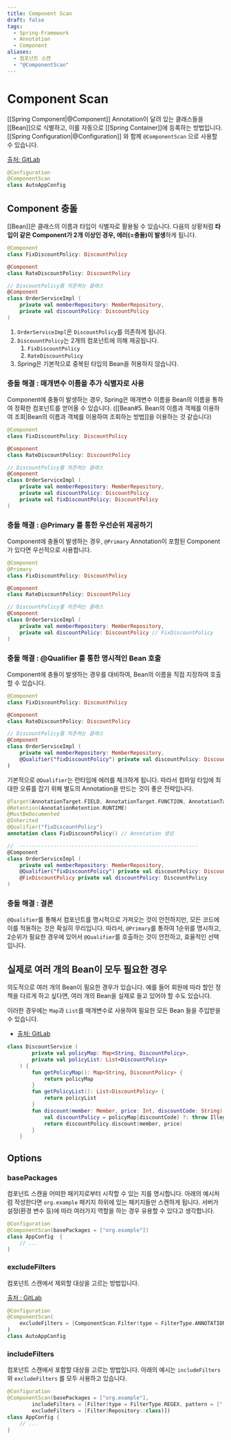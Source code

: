 ```yaml
---
title: Component Scan
draft: false
tags:
  - Spring-Framework
  - Annotation
  - Component
aliases:
  - 컴포넌트 스캔
  - "@ComponentScan"
---
```

# Component Scan 
[[Spring Component|@Component]] Annotation이 달려 있는 클래스들을 [[Bean]]으로 식별하고, 이를 자동으로 [[Spring Container]]에 등록하는 방법입니다. [[Spring Configuration|@Configuration]] 와 함께 `@ComponentScan` 으로 사용할 수 있습니다. 

[출처: GitLab](https://gitlab.com/kyudo.hwang/spring-core/-/blob/c6187b9b9006b1f32dfe1b46a045d3ae3fd353e3/src/main/kotlin/hello/core/AutoAppConfig.kt)
```kotlin
@Configuration
@ComponentScan
class AutoAppConfig
```

## Component 충돌 
[[Bean]]은 클래스의 이름과 타입이 식별자로 활용될 수 있습니다. 다음의 상황처럼 **타입이 같은 Component가 2개 이상인 경우, 에러(=충돌)이 발생**하게 됩니다. 

```kotlin showLineNumbers {2, 5, 11}
@Component
class FixDiscountPolicy: DiscountPolicy 

@Component
class RateDiscountPolicy: DiscountPolicy 

// DiscountPolicy를 의존하는 클래스 
@Component
class OrderServiceImpl (
	private val memberRepository: MemberRepository,
	private val discountPolicy: DiscountPolicy
)
```

1.  `OrderServiceImpl`은 `DiscountPolicy`를 의존하게 됩니다.
2. `DiscouuntPolicy`는 2개의 컴포넌트에 의해 제공됩니다. 
	1. `FixDiscountPolicy`
	2. `RateDiscountPolicy`
3. Spring은 기본적으로 중복된 타입의 Bean을 허용하지 않습니다. 

### 충돌 해결 : 매개변수 이름을 추가 식별자로 사용
Component에 충돌이 발생하는 경우, Spring은  매개변수 이름을 Bean의 이름을 통하여 정확한 컴포넌트를 얻어올 수 있습니다. ([[Bean#5. Bean의 이름과 객체를 이용하여 조회|Bean의 이름과 객체를 이용하여 조회하는 방법]]을 이용하는 것 같습니다)

```kotlin showLineNumbers ins={12} del={11} ++{12} --{11}
@Component
class FixDiscountPolicy: DiscountPolicy 

@Component
class RateDiscountPolicy: DiscountPolicy 

// DiscountPolicy를 의존하는 클래스 
@Component
class OrderServiceImpl (
	private val memberRepository: MemberRepository,
	private val discountPolicy: DiscountPolicy
	private val fixDiscountPolicy: DiscountPolicy
)
```

### 충돌 해결 : @Primary 를 통한 우선순위 제공하기 
Component에 충돌이 발생하는  경우, `@Primary` Annotation이 포함된 Component가 있다면 우선적으로 사용합니다.

```kotlin showLineNumbers ins={2}
@Component
@Primary
class FixDiscountPolicy: DiscountPolicy 

@Component
class RateDiscountPolicy: DiscountPolicy 

// DiscountPolicy를 의존하는 클래스 
@Component
class OrderServiceImpl (
	private val memberRepository: MemberRepository,
	private val discountPolicy: DiscountPolicy // FixDiscountPolicy
)
```

### 충돌 해결 : @Qualifier 를 통한 명시적인 Bean 호출
Component에 충돌이 발생하는  경우를 대비하여, Bean의 이름을 직접 지정하여 호출할 수 있습니다.  

```kotlin showLineNumbers ins={11}
@Component
class FixDiscountPolicy: DiscountPolicy 

@Component
class RateDiscountPolicy: DiscountPolicy 

// DiscountPolicy를 의존하는 클래스 
@Component
class OrderServiceImpl (
	private val memberRepository: MemberRepository,
	@Qualifier("fixDiscountPolicy") private val discountPolicy: DiscountPolicy
)
```

기본적으로 `@Qualifier`는 런타임에 에러를 체크하게 됩니다. 따라서 컴파일 타임에 최대한 오류를 잡기 위해 별도의 Annotation을 만드는 것이 좋은 전략입니다. 

```kotlin showLineNumbers del={12} ins={13}
@Target(AnnotationTarget.FIELD, AnnotationTarget.FUNCTION, AnnotationTarget.VALUE_PARAMETER, AnnotationTarget.CLASS, AnnotationTarget.TYPE, AnnotationTarget.TYPE_PARAMETER)
@Retention(AnnotationRetention.RUNTIME)
@MustBeDocumented
@Inherited
@Qualifier("fixDiscountPolicy")
annotation class FixDiscountPolicy() // Annotation 생성

//  ----------------------------------------------------------
@Component
class OrderServiceImpl (
	private val memberRepository: MemberRepository,
	@Qualifier("fixDiscountPolicy") private val discountPolicy: DiscountPolicy
	@FixDiscountPolicy private val discountPolicy: DiscountPolicy
)
```


### 충돌 해결 : 결론  
`@Qualifier`를 통해서 컴포넌트를 명시적으로 가져오는 것이 안전하지만, 모든 코드에 이를 적용하는 것은 확실히 무리입니다. 따라서, `@Primary`를 통하여 1순위를 명시하고, 2순위가 필요한 경우에 있어서 `@Qualifier`를 호출하는 것이 안전하고, 효율적인 선택입니다.

## 실제로 여러 개의 Bean이 모두 필요한 경우
의도적으로 여러 개의 Bean이 필요한 경우가 있습니다. 예를 들어 회원에 따라 할인 정책을 다르게 하고 싶다면, 여러 개의 Bean을 실제로 들고 있어야 할 수도 있습니다. 

이러한 경우에는 `Map`과 `List`를 매개변수로 사용하여 필요한 모든 Bean 들을 주입받을 수 있습니다.

- [출처: GitLab](https://gitlab.com/kyudo.hwang/spring-core/-/blob/790ed7a6c34c049daef72df08aa38e03555b322a/src/test/kotlin/hello/core/autowired/AllBeanTest.kt)
```kotlin showLineNumbers
class DiscountService (
        private val policyMap: Map<String, DiscountPolicy>,
        private val policyList: List<DiscountPolicy>
    ) {
        fun getPolicyMap(): Map<String, DiscountPolicy> {
            return policyMap
        }
        fun getPolicyList(): List<DiscountPolicy> {
            return policyList
        }
        fun discount(member: Member, price: Int, discountCode: String): Int {
            val discountPolicy = policyMap[discountCode] ?: throw IllegalArgumentException("no discount policy for $discountCode")
            return discountPolicy.discount(member, price)
        }
    }
```
## Options
### basePackages 
컴포넌트 스캔을 어떠한 패키지로부터 시작할 수 있는 지를 명시합니다. 아래의 예시처럼 작성한다면 `org.example` 패키지 하위에 있는 패키지들만 스캔하게 됩니다. 서버가 설정(환경 변수 등)에 따라 여러가지 역할을 하는 경우 유용할 수 있다고 생각합니다.

``` kotlin
@Configuration
@ComponentScan(basePackages = ["org.example"])
class AppConfig  {
	// ...
}
```

### excludeFilters 
컴포넌트 스캔에서 제외할 대상을 고르는 방법입니다.   

[출처 : GitLab](https://gitlab.com/kyudo.hwang/spring-core/-/blob/c6187b9b9006b1f32dfe1b46a045d3ae3fd353e3/src/main/kotlin/hello/core/AutoAppConfig.kt)
```kotlin
@Configuration
@ComponentScan(
    excludeFilters = [ComponentScan.Filter(type = FilterType.ANNOTATION, classes = [Configuration::class])]
)
class AutoAppConfig
```

### includeFilters
컴포넌트 스캔에서 포함할 대상을 고르는 방법입니다. 아래의 예시는 `includeFilters`와 `excludeFilters` 를 모두 사용하고 있습니다.

```kotlin
@Configuration
@ComponentScan(basePackages = ["org.example"],
		includeFilters = [Filter(type = FilterType.REGEX, pattern = [".*Stub.*Repository"])],
		excludeFilters = [Filter(Repository::class)])
class AppConfig {
	// ...
}
```